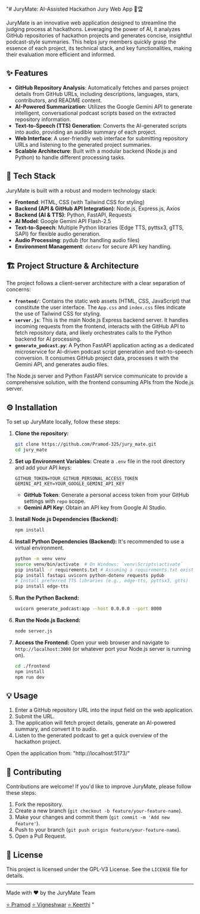 "# JuryMate: AI-Assisted Hackathon Jury Web App 🤖🏆

JuryMate is an innovative web application designed to streamline the judging process at hackathons. Leveraging the power of AI, it analyzes GitHub repositories of hackathon projects and generates concise, insightful podcast-style summaries. This helps jury members quickly grasp the essence of each project, its technical stack, and key functionalities, making their evaluation more efficient and informed.

## ✨ Features

*   **GitHub Repository Analysis**: Automatically fetches and parses project details from GitHub URLs, including descriptions, languages, stars, contributors, and README content.
*   **AI-Powered Summarization**: Utilizes the Google Gemini API to generate intelligent, conversational podcast scripts based on the extracted repository information.
*   **Text-to-Speech (TTS) Generation**: Converts the AI-generated scripts into audio, providing an audible summary of each project.
*   **Web Interface**: A user-friendly web interface for submitting repository URLs and listening to the generated project summaries.
*   **Scalable Architecture**: Built with a modular backend (Node.js and Python) to handle different processing tasks.

## 🚀 Tech Stack

JuryMate is built with a robust and modern technology stack:

*   **Frontend**: HTML, CSS (with Tailwind CSS for styling)
*   **Backend (API & GitHub API Integration)**: Node.js, Express.js, Axios
*   **Backend (AI & TTS)**: Python, FastAPI, Requests
*   **AI Model**: Google Gemini API Flash-2.5
*   **Text-to-Speech**: Multiple Python libraries (Edge TTS, pyttsx3, gTTS, SAPI) for flexible audio generation.
*   **Audio Processing**: pydub (for handling audio files)
*   **Environment Management**: `dotenv` for secure API key handling.

## 🏗️ Project Structure & Architecture

The project follows a client-server architecture with a clear separation of concerns:

*   **`frontend/`**: Contains the static web assets (HTML, CSS, JavaScript) that constitute the user interface. The `App.css` and `index.css` files indicate the use of Tailwind CSS for styling.
*   **`server.js`**: This is the main Node.js Express backend server. It handles incoming requests from the frontend, interacts with the GitHub API to fetch repository data, and likely orchestrates calls to the Python backend for AI processing.
*   **`generate_podcast.py`**: A Python FastAPI application acting as a dedicated microservice for AI-driven podcast script generation and text-to-speech conversion. It consumes GitHub project data, processes it with the Gemini API, and generates audio files.

The Node.js server and Python FastAPI service communicate to provide a comprehensive solution, with the frontend consuming APIs from the Node.js server.

## ⚙️ Installation

To set up JuryMate locally, follow these steps:

1.  **Clone the repository:**
    ```bash
    git clone https://github.com/Pramod-325/jury_mate.git
    cd jury_mate
    ```

2.  **Set up Environment Variables:**
    Create a `.env` file in the root directory and add your API keys:
    ```env
    GITHUB_TOKEN=YOUR_GITHUB_PERSONAL_ACCESS_TOKEN
    GEMINI_API_KEY=YOUR_GOOGLE_GEMINI_API_KEY
    ```
    *   **GitHub Token**: Generate a personal access token from your GitHub settings with `repo` scope.
    *   **Gemini API Key**: Obtain an API key from Google AI Studio.

3.  **Install Node.js Dependencies (Backend):**
    ```bash
    npm install
    ```

4.  **Install Python Dependencies (Backend):**
    It's recommended to use a virtual environment.
    ```bash
    python -m venv venv
    source venv/bin/activate  # On Windows: `venv\Scripts\activate`
    pip install -r requirements.txt # Assuming a requirements.txt exists or install individually:
    pip install fastapi uvicorn python-dotenv requests pydub
    # Install preferred TTS libraries (e.g., edge-tts, pyttsx3, gtts)
    pip install edge-tts
    ```

5.  **Run the Python Backend:**
    ```bash
    uvicorn generate_podcast:app --host 0.0.0.0 --port 8000
    ```

6.  **Run the Node.js Backend:**
    ```bash
    node server.js
    ```

7.  **Access the Frontend:**
    Open your web browser and navigate to `http://localhost:3000` (or whatever port your Node.js server is running on).
     ```bash
    cd ./frontend
    npm install
    npm run dev
    ```

## 💡 Usage

1.  Enter a GitHub repository URL into the input field on the web application.
2.  Submit the URL.
3.  The application will fetch project details, generate an AI-powered summary, and convert it to audio.
4.  Listen to the generated podcast to get a quick overview of the hackathon project.

Open the application from: "http://localhost:5173/"

## 🤝 Contributing

Contributions are welcome! If you'd like to improve JuryMate, please follow these steps:

1.  Fork the repository.
2.  Create a new branch (`git checkout -b feature/your-feature-name`).
3.  Make your changes and commit them (`git commit -m 'Add new feature'`).
4.  Push to your branch (`git push origin feature/your-feature-name`).
5.  Open a Pull Request.

## 📄 License

This project is licensed under the GPL-V3 License. See the `LICENSE` file for details.

---
Made with ❤️ by the JuryMate Team

[⭐ Pramod](https://github.com/Pramod-325)
[⭐ Vigneshwar](https://github.com/Vigneshwar4053)
[⭐ Keerthi](https://github.com/keerthiboga)
"